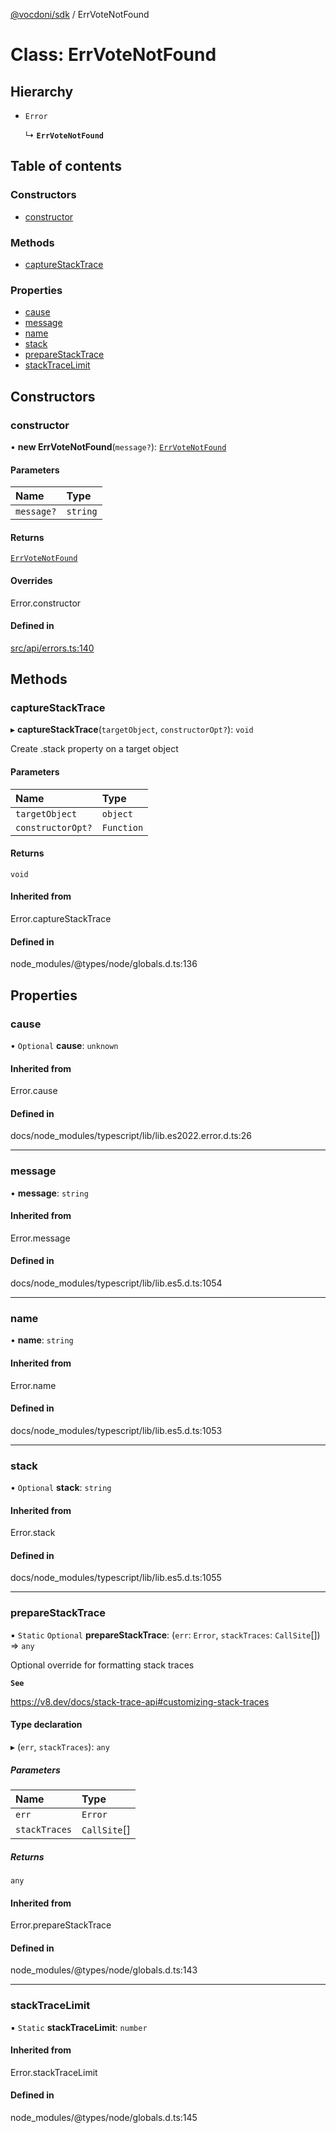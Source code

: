 [@vocdoni/sdk](/sdk) / ErrVoteNotFound

# Class: ErrVoteNotFound

## Hierarchy

- `Error`

  ↳ **`ErrVoteNotFound`**

## Table of contents

### Constructors

- [constructor](ErrVoteNotFound#constructor)

### Methods

- [captureStackTrace](ErrVoteNotFound#capturestacktrace)

### Properties

- [cause](ErrVoteNotFound#cause)
- [message](ErrVoteNotFound#message)
- [name](ErrVoteNotFound#name)
- [stack](ErrVoteNotFound#stack)
- [prepareStackTrace](ErrVoteNotFound#preparestacktrace)
- [stackTraceLimit](ErrVoteNotFound#stacktracelimit)

## Constructors

### constructor

• **new ErrVoteNotFound**(`message?`): [`ErrVoteNotFound`](ErrVoteNotFound)

#### Parameters

| Name | Type |
| :------ | :------ |
| `message?` | `string` |

#### Returns

[`ErrVoteNotFound`](ErrVoteNotFound)

#### Overrides

Error.constructor

#### Defined in

[src/api/errors.ts:140](https://github.com/vocdoni/vocdoni-sdk/blob/179c92b4cecfec787d968dc02b519f64ee15c5d3/src/api/errors.ts#L140)

## Methods

### captureStackTrace

▸ **captureStackTrace**(`targetObject`, `constructorOpt?`): `void`

Create .stack property on a target object

#### Parameters

| Name | Type |
| :------ | :------ |
| `targetObject` | `object` |
| `constructorOpt?` | `Function` |

#### Returns

`void`

#### Inherited from

Error.captureStackTrace

#### Defined in

node_modules/@types/node/globals.d.ts:136

## Properties

### cause

• `Optional` **cause**: `unknown`

#### Inherited from

Error.cause

#### Defined in

docs/node_modules/typescript/lib/lib.es2022.error.d.ts:26

___

### message

• **message**: `string`

#### Inherited from

Error.message

#### Defined in

docs/node_modules/typescript/lib/lib.es5.d.ts:1054

___

### name

• **name**: `string`

#### Inherited from

Error.name

#### Defined in

docs/node_modules/typescript/lib/lib.es5.d.ts:1053

___

### stack

• `Optional` **stack**: `string`

#### Inherited from

Error.stack

#### Defined in

docs/node_modules/typescript/lib/lib.es5.d.ts:1055

___

### prepareStackTrace

▪ `Static` `Optional` **prepareStackTrace**: (`err`: `Error`, `stackTraces`: `CallSite`[]) => `any`

Optional override for formatting stack traces

**`See`**

https://v8.dev/docs/stack-trace-api#customizing-stack-traces

#### Type declaration

▸ (`err`, `stackTraces`): `any`

##### Parameters

| Name | Type |
| :------ | :------ |
| `err` | `Error` |
| `stackTraces` | `CallSite`[] |

##### Returns

`any`

#### Inherited from

Error.prepareStackTrace

#### Defined in

node_modules/@types/node/globals.d.ts:143

___

### stackTraceLimit

▪ `Static` **stackTraceLimit**: `number`

#### Inherited from

Error.stackTraceLimit

#### Defined in

node_modules/@types/node/globals.d.ts:145
